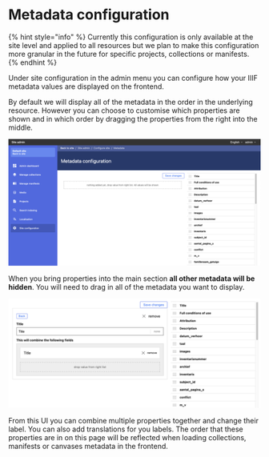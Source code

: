# Metadata configuration

{% hint style="info" %}
Currently this configuration is only available at the site level and applied to all resources but we plan to make this configuration more granular in the future for specific projects, collections or manifests.
{% endhint %}

Under site configuration in the admin menu you can configure how your IIIF metadata values are displayed on the frontend.

By default we will display all of the metadata in the order in the underlying resource. However you can choose to customise which properties are shown and in which order by dragging the properties from the right into the middle.

![](../../.gitbook/assets/screenshot-2021-05-07-at-18.19.25.png)

When you bring properties into the main section **all other metadata will be hidden**. You will need to drag in all of the metadata you want to display.

![](../../.gitbook/assets/screenshot-2021-05-07-at-18.20.56.png)

From this UI you can combine multiple properties together and change their label. You can also add translations for you labels. The order that these properties are in on this page will be reflected when loading collections, manifests or canvases metadata in the frontend.

